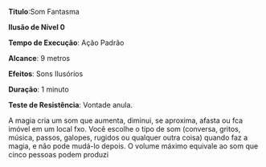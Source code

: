 **Titulo**:Som Fantasma

**Ilusão de Nível 0**

**Tempo de Execução**: Ação Padrão

**Alcance**: 9 metros

**Efeitos**: Sons Ilusórios

**Duração**: 1 minuto

**Teste de Resistência**: Vontade anula.

A magia cria um som que aumenta, diminui, se aproxima, afasta ou fca imóvel
em um local fxo. Você escolhe o tipo de som (conversa, gritos, música, passos, galopes, 
rugidos ou qualquer outra coisa) quando faz a magia, e não pode mudá-lo depois.
O volume máximo equivale ao som que cinco pessoas podem produzi